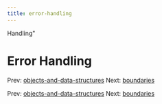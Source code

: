 ```yaml
---
title: error-handling
---
```


Handling"

# Error Handling

Prev:
[objects-and-data-structures](objects-and-data-structures.md)
Next: [boundaries](boundaries.md)

Prev:
[objects-and-data-structures](objects-and-data-structures.md)
Next: [boundaries](boundaries.md)
